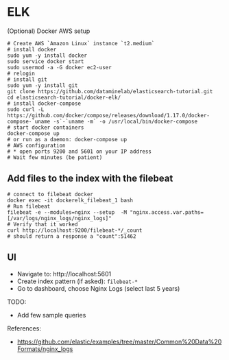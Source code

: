 # ELK

(Optional) Docker AWS setup
```
# Create AWS `Amazon Linux` instance `t2.medium`
# install docker
sudo yum -y install docker
sudo service docker start
sudo usermod -a -G docker ec2-user
# relogin
# install git
sudo yum -y install git
git clone https://github.com/dataminelab/elasticsearch-tutorial.git
cd elasticsearch-tutorial/docker-elk/
# install docker-compose
sudo curl -L https://github.com/docker/compose/releases/download/1.17.0/docker-compose-`uname -s`-`uname -m` -o /usr/local/bin/docker-compose
# start docker containers
docker-compose up
# or run as a daemon: docker-compose up
# AWS configuration
# * open ports 9200 and 5601 on your IP address
# Wait few minutes (be patient)
```

## Add files to the index with the filebeat
```
# connect to filebeat docker
docker exec -it dockerelk_filebeat_1 bash
# Run filebeat
filebeat -e --modules=nginx --setup  -M "nginx.access.var.paths=[/var/logs/nginx_logs/nginx_logs]"
# Verify that it worked
curl http://localhost:9200/filebeat-*/_count
# should return a response a "count":51462
```

## UI

* Navigate to: http://localhost:5601
* Create index pattern (if asked): `filebeat-*`
* Go to dashboard, choose Nginx Logs (select last 5 years)

TODO:
* Add few sample queries

References:
* https://github.com/elastic/examples/tree/master/Common%20Data%20Formats/nginx_logs